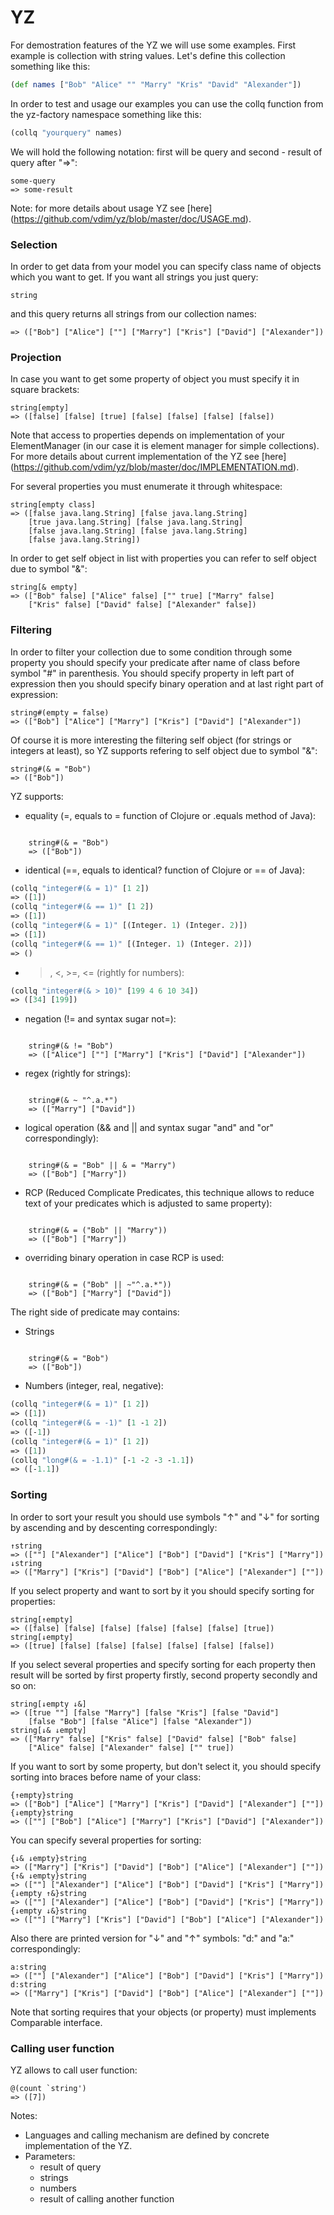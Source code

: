 # YZ
For demostration features of the YZ we will use some examples. First example is
collection with string values. Let's define this collection something like this:

```clojure
(def names ["Bob" "Alice" "" "Marry" "Kris" "David" "Alexander"])
```

In order to test and usage our examples you can use the collq function from the 
yz-factory namespace something like this:

```clojure
(collq "yourquery" names)
```

We will hold the following notation: first will be query and second - result of query after "=>":

    some-query
    => some-result

Note: for more details about usage YZ see [here] (https://github.com/vdim/yz/blob/master/doc/USAGE.md).


### Selection
In order to get data from your model you can specify class name of objects which you
want to get. If you want all strings you just query: 
    
    string

and this query returns all strings from our collection names:

    => (["Bob"] ["Alice"] [""] ["Marry"] ["Kris"] ["David"] ["Alexander"])

### Projection
In case you want to get some property of object you must specify it in square brackets:

    string[empty]
    => ([false] [false] [true] [false] [false] [false] [false])

Note that access to properties depends on implementation of your ElementManager
(in our case it is element manager for simple collections).
For more details about current implementation of the YZ see [here] (https://github.com/vdim/yz/blob/master/doc/IMPLEMENTATION.md).

For several properties you must enumerate it through whitespace: 

    string[empty class]
    => ([false java.lang.String] [false java.lang.String] 
        [true java.lang.String] [false java.lang.String] 
        [false java.lang.String] [false java.lang.String] 
        [false java.lang.String])

In order to get self object in list with properties you can refer to self
object due to symbol "&":

    string[& empty]
    => (["Bob" false] ["Alice" false] ["" true] ["Marry" false] 
        ["Kris" false] ["David" false] ["Alexander" false]) 


### Filtering
In order to filter your collection due to some condition through some property 
you should specify your predicate after name of class before symbol "#" in parenthesis. You
should specify property in left part of expression then you should specify binary operation and
at last right part of expression:

    string#(empty = false)
    => (["Bob"] ["Alice"] ["Marry"] ["Kris"] ["David"] ["Alexander"])

Of course it is more interesting the filtering self object (for strings or integers at least), 
so YZ supports refering to self object due to symbol "&":

    string#(& = "Bob")
    => (["Bob"])

YZ supports:

* equality (=, equals to = function of Clojure or .equals method of Java):
<pre><code>
    string#(& = "Bob")
    => (["Bob"])
</code></pre>

* identical (==, equals to identical? function of Clojure or == of Java):

```clojure
(collq "integer#(& = 1)" [1 2])
=> ([1])
(collq "integer#(& == 1)" [1 2])
=> ([1])
(collq "integer#(& = 1)" [(Integer. 1) (Integer. 2)])
=> ([1])
(collq "integer#(& == 1)" [(Integer. 1) (Integer. 2)])
=> ()
```

* >, <, >=, <= (rightly for numbers):

```clojure
(collq "integer#(& > 10)" [199 4 6 10 34])
=> ([34] [199])
```

* negation (!= and syntax sugar not=):
<pre><code>
    string#(& != "Bob")
    => (["Alice"] [""] ["Marry"] ["Kris"] ["David"] ["Alexander"])
</code></pre>

* regex (rightly for strings):
<pre><code>
    string#(& ~ "^.a.*")
    => (["Marry"] ["David"])
</code></pre>

* logical operation (&& and || and syntax sugar "and" and "or" correspondingly):
<pre><code>
    string#(& = "Bob" || & = "Marry")
    => (["Bob"] ["Marry"]) 
</code></pre>

* RCP (Reduced Complicate Predicates, this technique allows to reduce text of 
your predicates which is adjusted to same property):
<pre><code>
    string#(& = ("Bob" || "Marry"))
    => (["Bob"] ["Marry"]) 
</code></pre>

* overriding binary operation in case RCP is used:
<pre><code>
    string#(& = ("Bob" || ~"^.a.*"))
    => (["Bob"] ["Marry"] ["David"]) 
</code></pre>


The right side of predicate may contains:

* Strings
<pre><code>
    string#(& = "Bob")
    => (["Bob"])
</code></pre>

* Numbers (integer, real, negative):

```clojure
(collq "integer#(& = 1)" [1 2])
=> ([1])
(collq "integer#(& = -1)" [1 -1 2])
=> ([-1])
(collq "integer#(& = 1)" [1 2])
=> ([1])
(collq "long#(& = -1.1)" [-1 -2 -3 -1.1])
=> ([-1.1])
```

### Sorting
In order to sort your result you should use symbols "↑" and "↓" for
sorting by ascending and by descenting correspondingly:

    ↑string
    => ([""] ["Alexander"] ["Alice"] ["Bob"] ["David"] ["Kris"] ["Marry"])
    ↓string
    => (["Marry"] ["Kris"] ["David"] ["Bob"] ["Alice"] ["Alexander"] [""])

If you select property and want to sort by it you should specify sorting for
properties:
    
    string[↑empty]
    => ([false] [false] [false] [false] [false] [false] [true])
    string[↓empty]
    => ([true] [false] [false] [false] [false] [false] [false])

If you select several properties and specify sorting for each property then
result will be sorted by first property firstly, second property secondly and so on:


    string[↓empty ↓&]
    => ([true ""] [false "Marry"] [false "Kris"] [false "David"] 
        [false "Bob"] [false "Alice"] [false "Alexander"])
    string[↓& ↓empty]
    => (["Marry" false] ["Kris" false] ["David" false] ["Bob" false] 
        ["Alice" false] ["Alexander" false] ["" true])


If you want to sort by some property, but don't select it, you should specify
sorting into braces before name of your class:

    {↑empty}string
    => (["Bob"] ["Alice"] ["Marry"] ["Kris"] ["David"] ["Alexander"] [""])
    {↓empty}string
    => ([""] ["Bob"] ["Alice"] ["Marry"] ["Kris"] ["David"] ["Alexander"])

You can specify several properties for sorting:

    {↓& ↓empty}string
    => (["Marry"] ["Kris"] ["David"] ["Bob"] ["Alice"] ["Alexander"] [""])
    {↑& ↓empty}string
    => ([""] ["Alexander"] ["Alice"] ["Bob"] ["David"] ["Kris"] ["Marry"])
    {↓empty ↑&}string
    => ([""] ["Alexander"] ["Alice"] ["Bob"] ["David"] ["Kris"] ["Marry"])
    {↓empty ↓&}string
    => ([""] ["Marry"] ["Kris"] ["David"] ["Bob"] ["Alice"] ["Alexander"])    

Also there are printed version for "↓" and "↑" symbols: "d:" and "a:"
correspondingly:

    a:string
    => ([""] ["Alexander"] ["Alice"] ["Bob"] ["David"] ["Kris"] ["Marry"])
    d:string
    => (["Marry"] ["Kris"] ["David"] ["Bob"] ["Alice"] ["Alexander"] [""])

Note that sorting requires that your objects (or property) must implements Comparable interface.


### Calling user function
YZ allows to call user function:

    @(count `string')
    => ([7])

Notes:

* Languages and calling mechanism are defined by concrete implementation of the YZ.
* Parameters:
    * result of query
    * strings
    * numbers
    * result of calling another function
